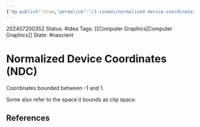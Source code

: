 ```yaml
---
{"dg-publish":true,"permalink":"/1-cosmos/normalized-device-coordinates-ndc/","created":"2025-01-22T11:17:14.331-05:00","updated":"2024-07-20T03:53:01.221-04:00"}
---
```


202407200352
Status: #idea
Tags: [[Computer Graphics\|Computer Graphics]]
State: #nascient
# Normalized Device Coordinates (NDC)

Coordinates bounded between -1 and 1.

Some also refer to the space it bounds as clip space.

## References
